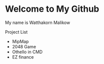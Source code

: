 # Welcome to My Github

My name is Watthakorn Malikow


Project List

- MipMap
- 2048 Game
- Othello in CMD
- EZ finance
